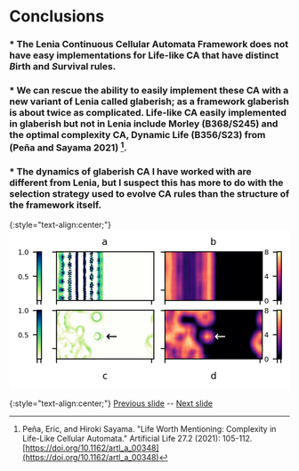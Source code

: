 
# Conclusions 

### * The Lenia Continuous Cellular Automata Framework does not have easy implementations for Life-like CA that have distinct *B*irth and *S*urvival rules. 

### * We can rescue the ability to easily implement these CA with a new variant of Lenia called glaberish; as a framework glaberish is about twice as complicated. Life-like CA easily implemented in glaberish but not in Lenia include Morley (B368/S245) and the optimal complexity CA, Dynamic Life (B356/S23) from (Peña and Sayama 2021) [^Pe2021].

### * The dynamics of glaberish CA I have worked with are different from Lenia, but I suspect this has more to do with the selection strategy used to evolve CA rules than the structure of the framework itself.

{:style="text-align:center;"}
![teaser figure showing Orbium and s613 CA](https://raw.githubusercontent.com/riveSunder/yuca_docs/master/assets/glaberish/teaser_figure.png)


[^Pe2021]: Peña, Eric, and Hiroki Sayama. "Life Worth Mentioning: Complexity in Life-Like Cellular Automata." Artificial Life 27.2 (2021): 105-112. [https://doi.org/10.1162/artl_a_00348](https://doi.org/10.1162/artl_a_00348)

{:style="text-align:center;"}
[Previous slide](https://rivesunder.github.io/yuca/g_slide_000) -- [Next slide](https://rivesunder.github.io/yuca/g_slide_002)
